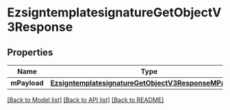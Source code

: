 # EzsigntemplatesignatureGetObjectV3Response

## Properties
Name | Type | Description | Notes
------------ | ------------- | ------------- | -------------
**mPayload** | [**EzsigntemplatesignatureGetObjectV3ResponseMPayload***](EzsigntemplatesignatureGetObjectV3ResponseMPayload.md) |  | 

[[Back to Model list]](../README.md#documentation-for-models) [[Back to API list]](../README.md#documentation-for-api-endpoints) [[Back to README]](../README.md)


